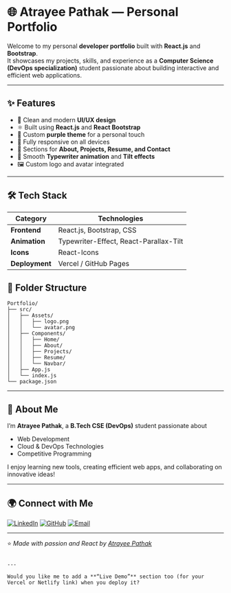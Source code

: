 # 🌐 Atrayee Pathak — Personal Portfolio

Welcome to my personal **developer portfolio** built with **React.js** and **Bootstrap**.  
It showcases my projects, skills, and experience as a **Computer Science (DevOps specialization)** student passionate about building interactive and efficient web applications.

---

## ✨ Features

- 🎨 Clean and modern **UI/UX design**
- ⚛️ Built using **React.js** and **React Bootstrap**
- 🌈 Custom **purple theme** for a personal touch
- 📱 Fully responsive on all devices
- 💼 Sections for **About, Projects, Resume, and Contact**
- 🧠 Smooth **Typewriter animation** and **Tilt effects**
- 🖼️ Custom logo and avatar integrated

---

## 🛠️ Tech Stack

| Category | Technologies |
|-----------|---------------|
| **Frontend** | React.js, Bootstrap, CSS |
| **Animation** | Typewriter-Effect, React-Parallax-Tilt |
| **Icons** | React-Icons |
| **Deployment** | Vercel / GitHub Pages |


## 🧩 Folder Structure

```
Portfolio/
├── src/
│   ├── Assets/
│   │   ├── logo.png
│   │   └── avatar.png
│   ├── Components/
│   │   ├── Home/
│   │   ├── About/
│   │   ├── Projects/
│   │   ├── Resume/
│   │   └── Navbar/
│   ├── App.js
│   └── index.js
└── package.json
```

---

## 💜 About Me

I’m **Atrayee Pathak**, a **B.Tech CSE (DevOps)** student passionate about

* Web Development
* Cloud & DevOps Technologies
* Competitive Programming

I enjoy learning new tools, creating efficient web apps, and collaborating on innovative ideas!

---

## 🌍 Connect with Me

[![LinkedIn](https://img.shields.io/badge/LinkedIn-Atrayee_Pathak-purple?style=for-the-badge\&logo=linkedin)](https://www.linkedin.com)
[![GitHub](https://img.shields.io/badge/GitHub-atrayeepathak-purple?style=for-the-badge\&logo=github)](https://github.com/atrayeepathak)
[![Email](https://img.shields.io/badge/Email-atrayeepathak31@gmail.com-purple?style=for-the-badge\&logo=gmail)](mailto:atrayeepathak31@gmail.com)

---

⭐ *Made with passion and React by [Atrayee Pathak](https://github.com/atrayeepathak)*

```

---

Would you like me to add a **“Live Demo”** section too (for your Vercel or Netlify link) when you deploy it?
```

